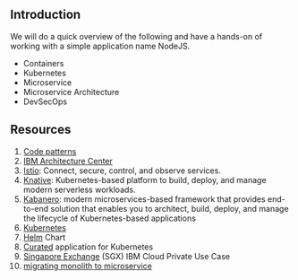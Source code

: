 

## Introduction

We will do a quick overview of the following and have a hands-on of working with a simple application name NodeJS.

- Containers
- Kubernetes
- Microservice
- Microservice Architecture
- DevSecOps

## Resources

1. [Code patterns](https://developer.ibm.com/patterns/)
2. [IBM Architecture Center](https://www.ibm.com/cloud/garage/architectures)
3. [Istio](https://istio.io/): Connect, secure, control, and observe services.
4. [Knative](https://knative.dev/): Kubernetes-based platform to build, deploy, and manage modern serverless workloads.
5. [Kabanero](https://kabanero.io/): modern microservices-based framework that provides end-to-end solution that enables you to architect, build, deploy, and manage the lifecycle of Kubernetes-based applications
6. [Kubernetes](https://kubernetes.io/)
7. [Helm](https://helm.sh/) Chart
8. [Curated](https://github.com/helm/charts) application for Kubernetes
9. [Singapore Exchange](https://www.ibm.com/case-studies/singapore-exchange-limited) (SGX) IBM Cloud Private Use Case
10. [migrating monolith to microservice](https://www.ibm.com/cloud/garage/architectures/application-modernization-v2/chunking-strategy-strangler-pattern)


